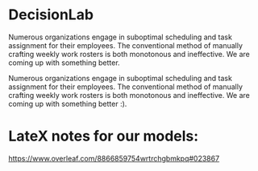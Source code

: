 # DecisionLab
Numerous organizations engage in suboptimal scheduling and task assignment for their employees. The conventional method of manually crafting weekly work rosters is both monotonous and ineffective.  We are coming up with something better.

Numerous organizations engage in suboptimal scheduling and task assignment for their employees. The conventional method of manually crafting weekly work rosters is both monotonous and ineffective.  We are coming up with something better :).




# LateX notes for our models: 
https://www.overleaf.com/8866859754wrtrchgbmkpq#023867

